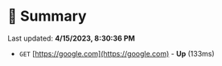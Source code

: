 # 📖 Summary
Last updated: **4/15/2023, 8:30:36 PM**

- `GET` [https://google.com](https://google.com) - **Up** (133ms)

